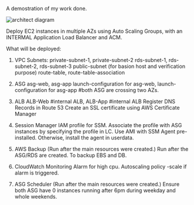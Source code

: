 A demostration of my work done.


![architect diagram](https://github.com/SamCheng26/terraform-aws-test/assets/65500466/04e5dfb8-8da1-4717-bb41-921a24314258)


Deploy EC2 instances in multiple AZs using Auto Scaling Groups, with an INTERMAL Application Load Balancer and ACM.

What will be deployed:
  
1. VPC
Subnets:
private-subnet-1, private-subnet-2 
rds-subnet-1, rds-subnet-2, rds-subnet-3
public-subnet (for basion host and verification purpose)
route-table, route-table-association

2. ASG
asg-web, asg-app
launch-configuration for asg-web, launch-configuration for asg-app
#both ASG are crossing two AZs. 

3. ALB
ALB-Web #internal ALB, ALB-App #internal ALB
Register DNS Records in Route 53
Create an SSL certificate using AWS Certificate Manager
  

5. Session Manager
IAM profile for SSM.
Associate the profile with ASG instances by specifying the profile in LC.
Use AMI with SSM Agent pre-installed. Otherwise, install the agent in userdata.    

6. AWS Backup (Run after the main resources were created.)
Run after the ASG/RDS are created. To backup EBS and DB.

7. CloudWatch Monitoring
Alarm for high cpu.
Autoscaling policy -scale if alarm is triggered.

8. ASG Scheduler (Run after the main resources were created.)
Ensure both ASG have 0 instances running after 6pm during weekday and whole weekends. 
